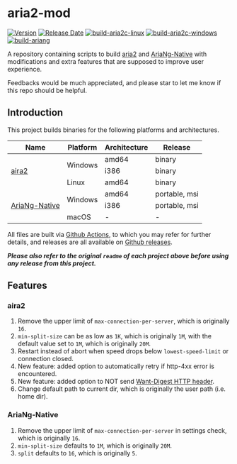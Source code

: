 # aria2-mod
[![Version](https://img.shields.io/github/v/release/Elypha/aria2-mod)](https://github.com/Elypha/aria2-mod/releases)
[![Release Date](https://img.shields.io/github/release-date/Elypha/aria2-mod)](https://github.com/Elypha/aria2-mod/releases)
[![build-aria2c-linux](https://github.com/Elypha/aria2-mod/actions/workflows/build-aria2c-linux-amd64.yml/badge.svg)](https://github.com/Elypha/aria2-mod/actions/workflows/build-aria2c-linux-amd64.yml)
[![build-aria2c-windows](https://github.com/Elypha/aria2-mod/actions/workflows/build-aria2c-windows-amd64.yml/badge.svg)](https://github.com/Elypha/aria2-mod/actions/workflows/build-aria2c-windows-amd64.yml)
[![build-ariang](https://github.com/Elypha/aria2-mod/actions/workflows/build-ariang-windows-amd64.yml/badge.svg)](https://github.com/Elypha/aria2-mod/actions/workflows/build-ariang-windows-amd64.yml)

A repository containing scripts to build [aria2](https://github.com/aria2/aria2) and [AriaNg-Native](https://github.com/mayswind/AriaNg-Native) with modifications and extra features that are supposed to improve user experience.

Feedbacks would be much appreciated, and please star to let me know if this repo should be helpful.

## Introduction

This project builds binaries for the following platforms and architectures.

<table>
    <thead>
        <tr>
            <th>Name</th>
            <th>Platform</th>
            <th>Architecture</th>
            <th>Release</th>
        </tr>
    </thead>
    <tbody>
        <tr>
            <td rowspan=3><a href="https://github.com/aria2/aria2">aira2</a></td>
            <td rowspan=2>Windows</td>
            <td>amd64</td>
            <td>binary</td>
        </tr>
        <tr>
            <td>i386</td>
            <td>binary</td>
        </tr>
        <tr>
            <td>Linux</td>
            <td>amd64</td>
            <td>binary</td>
        </tr>
        <tr>
            <td rowspan=3><a href="https://github.com/mayswind/AriaNg-Native">AriaNg-Native</a></td>
            <td rowspan=2>Windows</td>
            <td>amd64</td>
            <td>portable, msi</td>
        </tr>
        <tr>
            <td>i386</td>
            <td>portable, msi</td>
        </tr>
        <tr>
            <td>macOS</td>
            <td>-</td>
            <td>-</td>
        </tr>
    </tbody>
</table>

All files are built via [Github Actions](https://github.com/Elypha/aria2-mod/actions), to which you may refer for further details, and releases are all available on [Github releases](https://github.com/Elypha/aria2-mod/releases).

*__Please also refer to the original `readme` of each project above before using any release from this project.__*

## Features

### aira2

1. Remove the upper limit of `max-connection-per-server`, which is originally `16`.
2. `min-split-size` can be as low as `1K`, which is originally `1M`, with the default value set to `1M`, which is originally `20M`.
3. Restart instead of abort when speed drops below `lowest-speed-limit` or connection closed.
4. New feature: added option to automatically retry if http-4xx error is encountered.
5. New feature: added option to NOT send [Want-Digest HTTP header](https://developer.mozilla.org/en-US/docs/Web/HTTP/Headers/Want-Digest).
6. Change default path to current dir, which is originally the user path (i.e. home dir).

### AriaNg-Native

1. Remove the upper limit of `max-connection-per-server` in settings check, which is originally `16`.
2. `min-split-size` defaults to `1M`, which is originally `20M`.
3. `split` defaults to `16`, which is originally `5`.

